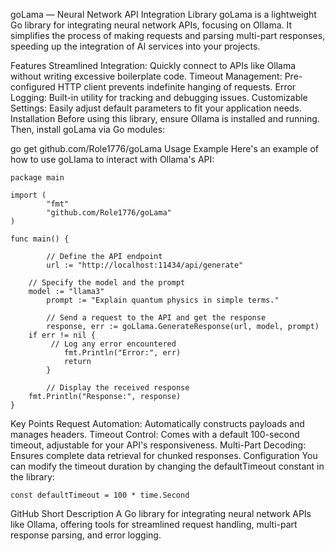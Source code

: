 goLama — Neural Network API Integration Library goLama is a lightweight Go library for integrating neural network APIs, focusing on Ollama. It simplifies the process of making requests and parsing multi-part responses, speeding up the integration of AI services into your projects.

Features Streamlined Integration: Quickly connect to APIs like Ollama without writing excessive boilerplate code. Timeout Management: Pre-configured HTTP client prevents indefinite hanging of requests. Error Logging: Built-in utility for tracking and debugging issues. Customizable Settings: Easily adjust default parameters to fit your application needs. Installation Before using this library, ensure Ollama is installed and running. Then, install goLama via Go modules:

go get github.com/Role1776/goLama
Usage Example Here's an example of how to use goLlama to interact with Ollama's API:

	package main

	import (
    		"fmt"
    		"github.com/Role1776/goLama"
	)

	func main() {

    		// Define the API endpoint
    		url := "http://localhost:11434/api/generate"

		// Specify the model and the prompt
   		model := "llama3"
    		prompt := "Explain quantum physics in simple terms."

    		// Send a request to the API and get the response
    		response, err := goLlama.GenerateResponse(url, model, prompt)
   		if err != nil {
	   		 // Log any error encountered
	    		fmt.Println("Error:", err)
	    		return
    		}

    		// Display the received response
   	 	fmt.Println("Response:", response)
	}
Key Points Request Automation: Automatically constructs payloads and manages headers. Timeout Control: Comes with a default 100-second timeout, adjustable for your API's responsiveness. Multi-Part Decoding: Ensures complete data retrieval for chunked responses. Configuration You can modify the timeout duration by changing the defaultTimeout constant in the library:

	const defaultTimeout = 100 * time.Second
GitHub Short Description A Go library for integrating neural network APIs like Ollama, offering tools for streamlined request handling, multi-part response parsing, and error logging.
